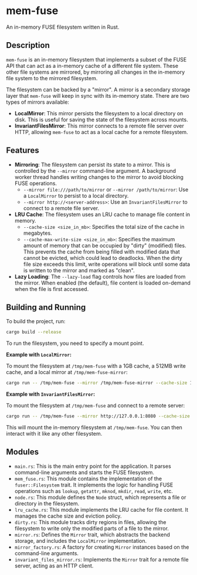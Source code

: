 # mem-fuse

An in-memory FUSE filesystem written in Rust.

## Description

`mem-fuse` is an in-memory filesystem that implements a subset of the FUSE API that can act as a in-memory cache of a different file system. These other file systems are mirrored, by mirroring all changes in the in-memory file system to the mirrored filesystem.

The filesystem can be backed by a "mirror". A mirror is a secondary storage layer that `mem-fuse` will keep in sync with its in-memory state. There are two types of mirrors available:

*   **LocalMirror**: This mirror persists the filesystem to a local directory on disk. This is useful for saving the state of the filesystem across mounts.
*   **InvariantFilesMirror**: This mirror connects to a remote file server over HTTP, allowing `mem-fuse` to act as a local cache for a remote filesystem.

## Features

*   **Mirroring**: The filesystem can persist its state to a mirror. This is controlled by the `--mirror` command-line argument. A background worker thread handles writing changes to the mirror to avoid blocking FUSE operations.
    *   `--mirror file:///path/to/mirror` or `--mirror /path/to/mirror`: Use a `LocalMirror` to persist to a local directory.
    *   `--mirror http://<server-address>`: Use an `InvariantFilesMirror` to connect to a remote file server.
*   **LRU Cache**: The filesystem uses an LRU cache to manage file content in memory.
    *   `--cache-size <size_in_mb>`: Specifies the total size of the cache in megabytes.
    *   `--cache-max-write-size <size_in_mb>`: Specifies the maximum amount of memory that can be occupied by "dirty" (modified) files. This prevents the cache from being filled with modified data that cannot be evicted, which could lead to deadlocks. When the dirty file size exceeds this limit, write operations will block until some data is written to the mirror and marked as "clean".
*   **Lazy Loading**: The `--lazy-load` flag controls how files are loaded from the mirror. When enabled (the default), file content is loaded on-demand when the file is first accessed.

## Building and Running

To build the project, run:

```bash
cargo build --release
```

To run the filesystem, you need to specify a mount point.

**Example with `LocalMirror`:**

To mount the filesystem at `/tmp/mem-fuse` with a 1GB cache, a 512MB write cache, and a local mirror at `/tmp/mem-fuse-mirror`:

```bash
cargo run -- /tmp/mem-fuse --mirror /tmp/mem-fuse-mirror --cache-size 1024 --cache-max-write-size 512
```

**Example with `InvariantFilesMirror`:**

To mount the filesystem at `/tmp/mem-fuse` and connect to a remote server:

```bash
cargo run -- /tmp/mem-fuse --mirror http://127.0.0.1:8080 --cache-size 1024 --cache-max-write-size 512
```

This will mount the in-memory filesystem at `/tmp/mem-fuse`. You can then interact with it like any other filesystem.

## Modules

*   `main.rs`: This is the main entry point for the application. It parses command-line arguments and starts the FUSE filesystem.
*   `mem_fuse.rs`: This module contains the implementation of the `fuser::Filesystem` trait. It implements the logic for handling FUSE operations such as `lookup`, `getattr`, `mknod`, `mkdir`, `read`, `write`, etc.
*   `node.rs`: This module defines the `Node` struct, which represents a file or directory in the filesystem.
*   `lru_cache.rs`: This module implements the LRU cache for file content. It manages the cache size and eviction policy.
*   `dirty.rs`: This module tracks dirty regions in files, allowing the filesystem to write only the modified parts of a file to the mirror.
*   `mirror.rs`: Defines the `Mirror` trait, which abstracts the backend storage, and includes the `LocalMirror` implementation.
*   `mirror_factory.rs`: A factory for creating `Mirror` instances based on the command-line arguments.
*   `invariant_files_mirror.rs`: Implements the `Mirror` trait for a remote file server, acting as an HTTP client.
